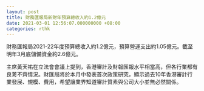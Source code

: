```yaml
---
layout: post
title: 財務匯報局新財年預算總收入約1.2億元
date: 2021-03-01 12:56:07.000000000 +08:00
categories: rthk
---
```


財務匯報局2021-22年度預算總收入約1.2億元，預算營運支出約1.05億元。截至明年3月底儲備資金約2.6億元。

主席黃天祐在立法會會議上提到，香港審計及財報匯報水平相當高，但各行業都有良莠不齊情況。財匯局將於本月中發表首次政策研究，顯示過去10年香港審計行業發展、規模、費用，希望讓業界知道審計質素與公司大小並無必然關係。
